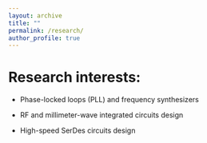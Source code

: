```yaml
---
layout: archive
title: ""
permalink: /research/
author_profile: true
---
```


Research interests:
======
* Phase-locked loops (PLL) and frequency synthesizers

* RF and millimeter-wave integrated circuits design

* High-speed SerDes circuits design
